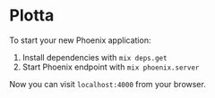 # Plotta

To start your new Phoenix application:

1. Install dependencies with `mix deps.get`
2. Start Phoenix endpoint with `mix phoenix.server`

Now you can visit `localhost:4000` from your browser.
